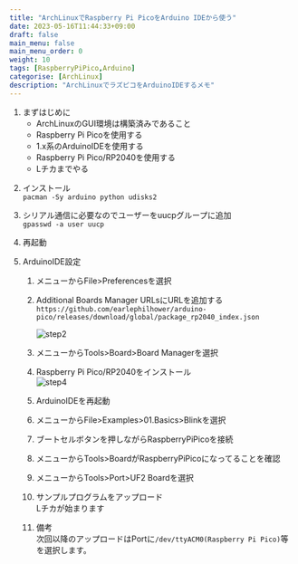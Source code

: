 ```yaml
---
title: "ArchLinuxでRaspberry Pi PicoをArduino IDEから使う"
date: 2023-05-16T11:44:33+09:00
draft: false
main_menu: false
main_menu_order: 0
weight: 10
tags: [RaspberryPiPico,Arduino]
categorise: [ArchLinux]
description: "ArchLinuxでラズピコをArduinoIDEするメモ"
---
```

1. まずはじめに  
	- ArchLinuxのGUI環境は構築済みであること  
	- Raspberry Pi Picoを使用する  
	- 1.x系のArduinoIDEを使用する  
	- Raspberry Pi Pico/RP2040を使用する  
	- Lチカまでやる  
<!--more-->
2. インストール  
	`pacman -Sy arduino python udisks2`

3. シリアル通信に必要なのでユーザーをuucpグループに追加  
	`gpasswd -a user uucp`  

4. 再起動

5. ArduinoIDE設定  
	1. メニューからFile>Preferencesを選択  

	2. Additional Boards Manager URLsにURLを追加する  
		`https://github.com/earlephilhower/arduino-pico/releases/download/global/package_rp2040_index.json`  

		![step2](/image/2023-05-16-step02.png)  

	3. メニューからTools>Board>Board Managerを選択  

	4. Raspberry Pi Pico/RP2040をインストール  
		![step4](/image/2023-05-16-step04.png)  

	5. ArduinoIDEを再起動  

	6. メニューからFile>Examples>01.Basics>Blinkを選択  

	7. ブートセルボタンを押しながらRaspberryPiPicoを接続  

	8. メニューからTools>BoardがRaspberryPiPicoになってることを確認  

	9. メニューからTools>Port>UF2 Boardを選択  

	10. サンプルプログラムをアップロード  
		Lチカが始まります

	11. 備考  
		次回以降のアップロードはPortに`/dev/ttyACM0(Raspberry Pi Pico)`等を選択します。  



